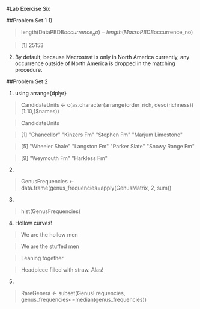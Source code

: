#Lab Exercise Six

##Problem Set 1
1) 
> length(DataPBDB$occurrence_no)-length(MacroPBDB$occurrence_no)

> [1] 25153

2) By default, because Macrostrat is only in North America currently, any occurrence outside of North America is dropped in the matching procedure. 

##Problem Set 2
1) using arrange{dplyr}
> CandidateUnits <- c(as.character(arrange(order_rich, desc(richness))[1:10,]$names))

> CandidateUnits

> [1] "Chancellor"       "Kinzers Fm"       "Stephen Fm"       "Marjum Limestone"

> [5] "Wheeler Shale"    "Langston Fm"      "Parker Slate"     "Snowy Range Fm"  

> [9] "Weymouth Fm"      "Harkless Fm"

2)
> GenusFrequencies <- data.frame(genus_frequencies=apply(GenusMatrix, 2, sum))

3) 
> hist(GenusFrequencies)

4) Hollow curves!
> We are the hollow men

> We are the stuffed men

> Leaning together

>   Headpiece filled with straw. Alas!

5) 
> RareGenera <- subset(GenusFrequencies, genus_frequencies<=median(genus_frequencies))
